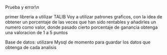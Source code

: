 Prueba y error\n

primer libreria a utilizar TALIB
Voy a utilizar patrones graficos, con la idea de obtener un porcentaje de las veces que han sido rentables y añadirles un numero como valor, donde pasado cierto porcentaje de ganancia obtenga una valoracion de 1 a 5 puntos

Base de datos:
utilizare Mysql de momento para guardar los datos que obtenga de cada analisis
